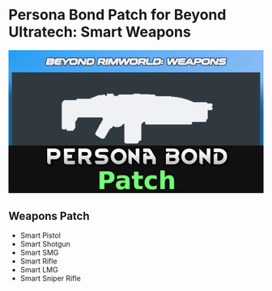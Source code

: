 # Persona Bond Patch for Beyond Ultratech: Smart Weapons

![](https://github.com/dave40k/Persona-Bond-Patch-for-Beyond-Ultratech-Smart-Weapons/blob/main/About/preview.png)

## Weapons Patch
- Smart Pistol
- Smart Shotgun
- Smart SMG
- Smart Rifle
- Smart LMG
- Smart Sniper Rifle
